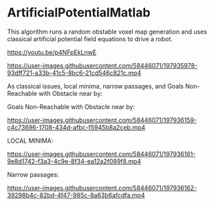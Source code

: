 # ArtificialPotentialMatlab

This algorithm runs a random obstable voxel map generation and uses classical artificial potential field equations to drive a robot.

https://youtu.be/p4NFpEkLnwE


https://user-images.githubusercontent.com/58446071/197935978-93dff721-a33b-41c5-8bc6-21cd546c821c.mp4

As classical issues, local minima, narrow passages, and  Goals Non-Reachable with Obstacle near by:


Goals Non-Reachable with Obstacle near by:

https://user-images.githubusercontent.com/58446071/197936159-c4c73696-1708-434d-afbc-f5945b8a2ceb.mp4

LOCAL MINIMA:

https://user-images.githubusercontent.com/58446071/197936161-9e8d1742-f3a3-4c9e-8f34-ea12a2f089f8.mp4

Narrow passages:

https://user-images.githubusercontent.com/58446071/197936162-39298b4c-82bd-4f47-985c-8a63b6afcdfa.mp4

